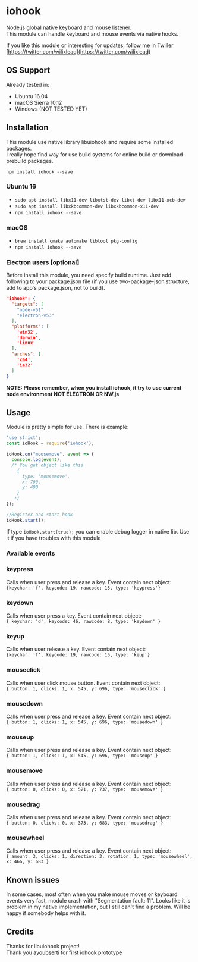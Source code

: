 # iohook
Node.js global native keyboard and mouse listener.  
This module can handle keyboard and mouse events via native hooks.  

If you like this module or interesting for updates, follow me in Twiller [https://twitter.com/wilixlead](https://twitter.com/wilixlead)

## OS Support
Already tested in:
- Ubuntu 16.04
- macOS Sierra 10.12
- Windows (NOT TESTED YET)

## Installation
This module use native library libuiohook and require some installed packages.  
I really hope find way for use build systems for online build or download prebuild packages.

`npm install iohook --save`

### Ubuntu 16
- `sudo apt install libx11-dev libxtst-dev libxt-dev libx11-xcb-dev`
- `sudo apt install libxkbcommon-dev libxkbcommon-x11-dev`
- `npm install iohook --save`

### macOS
- `brew install cmake automake libtool pkg-config`
- `npm install iohook --save`

### Electron users [optional]
Before install this module, you need specify build runtime. 
Just add following to your package.json file 
(if you use two-package-json structure, add to app's package.json, not to build).  
```json
"iohook": {
  "targets": [
    "node-v51"
    "electron-v53"
  ],
  "platforms": [
    'win32', 
    'darwin',
    'linux'
  ],
  "arches": [
    'x64', 
    'ia32'
  ]
}
```
**NOTE: Please remember, when you install iohook, it try to use current node environment NOT ELECTRON OR NW.js**

## Usage
Module is pretty simple for use. There is example:  

```javascript
'use strict';
const ioHook = require('iohook');

ioHook.on("mousemove", event => {
  console.log(event);
  /* You get object like this
    {
      type: 'mousemove',
      x: 700,
      y: 400
    }
   */
});

//Register and start hook
ioHook.start();
```
If type ```ioHook.start(true);``` you can enable debug logger in native lib. Use it if you have troubles with this module


### Available events

### keypress
Calls when user press and release a key. Event contain next object:  
`{keychar: 'f', keycode: 19, rawcode: 15, type: 'keypress'}`

### keydown
Calls when user press a key. Event contain next object:  
`{ keychar: 'd', keycode: 46, rawcode: 8, type: 'keydown' }`

### keyup
Calls when user release a key. Event contain next object:  
`{keychar: 'f', keycode: 19, rawcode: 15, type: 'keup'}`

### mouseclick
Calls when user click mouse button. Event contain next object:  
`{ button: 1, clicks: 1, x: 545, y: 696, type: 'mouseclick' }`

### mousedown
Calls when user press and release a key. Event contain next object:  
`{ button: 1, clicks: 1, x: 545, y: 696, type: 'mousedown' }`

### mouseup
Calls when user press and release a key. Event contain next object:  
`{ button: 1, clicks: 1, x: 545, y: 696, type: 'mouseup' }`

### mousemove
Calls when user press and release a key. Event contain next object:  
`{ button: 0, clicks: 0, x: 521, y: 737, type: 'mousemove' }`

### mousedrag
Calls when user press and release a key. Event contain next object:  
`{ button: 0, clicks: 0, x: 373, y: 683, type: 'mousedrag' }`

### mousewheel
Calls when user press and release a key. Event contain next object:  
`{ amount: 3, clicks: 1, direction: 3, rotation: 1, type: 'mousewheel', x: 466, y: 683 }`

## Known issues
In some cases, most often when you make mouse moves or keyboard events very fast,
module crash with "Segmentation fault: 11". Looks like it is problem in my native implementation,
but I still can't find a problem. Will be happy if somebody helps with it.

## Credits
Thanks for libuiohook project!  
Thank you [ayoubserti](https://github.com/ayoubserti) for first iohook prototype

